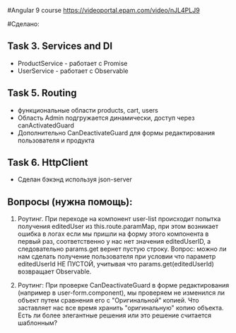 #Angular 9 course
https://videoportal.epam.com/video/nJL4PLJ9

#Сделано:

Task 3. Services and DI
--
- ProductService - работает с Promise
- UserService - работает с Observable

Task 5. Routing
--
- функциональные области products, cart, users
- Область Admin подгружается динамически, доступ через canActivatedGuard
- Дополнительно CanDeactivateGuard для формы редактирования пользователя и продукта

Task 6. HttpClient
--
- Сделан бэкэнд используя json-server

Вопросы (нужна помощь):
--
1) Роутинг. При переходе на компонент user-list происходит попытка получения editedUser из this.route.paramMap, при этом возникает ошибка в логах если мы пришли на форму этого компонента в первый раз, соответственно у нас нет значения editedUserID, а следовательно params.get вернет пустую строку. Вопрос: можно ли нам сделать получение пользователя при условии что параметр editedUserId НЕ ПУСТОЙ, учитывая что params.get(editedUserId) возвращает Observable.

2) Роутинг: При проверке CanDeactivateGuard в форме редактирования (например в user-form.component), мы проверяем не изменился ли объект путем сравнения его с "Оригинальной" копией. Что заставляет нас все время хранить "оригинальную" копию объекта. Есть ли более элегантные решения или это решение считается шаблонным?
